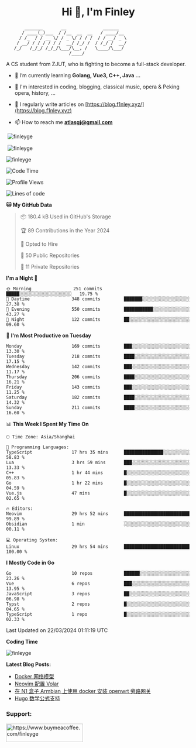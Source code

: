 <h1 align="center">Hi 👋, I'm Finley</h1>

```text
       _______       __              ______   
      / ____(_)___  / /__  __  __   / ____/__ 
     / /_  / / __ \/ / _ \/ / / /  / / __/ _ \
    / __/ / / / / / /  __/ /_/ /  / /_/ /  __/
   /_/   /_/_/ /_/_/\___/\__, /   \____/\___/
                        /____/                
```

<p align="left">

A CS student from ZJUT,
who is fighting to become a full-stack developer.

</p>

<p align="left">

- 🌱 I’m currently learning **Golang, Vue3, C++, Java ...**

- 🧠 I'm interested in coding, blogging, classical music, opera & Peking opera, history, ...

- 📝 I regularly write articles on [https://blog.f1nley.xyz/](https://blog.f1nley.xyz)

- 📫 How to reach me **atlasgj@gmail.com**

</p>

<p>&nbsp;<img align="center" src="https://github-readme-stats.vercel.app/api/top-langs/?username=finleyge&show_icons=true&locale=en&hide=javascript,html,tex" alt="finleyge" /></p>

<p>&nbsp;<img align="center" src="https://github-readme-stats.vercel.app/api?username=finleyge&show_icons=true&locale=en" alt="finleyge" /></p>

<p><img align="center" src="https://github-readme-streak-stats.herokuapp.com/?user=finleyge&" alt="finleyge" /></p>

<!--START_SECTION:waka-->
![Code Time](http://img.shields.io/badge/Code%20Time-1%2C269%20hrs%2014%20mins-blue)

![Profile Views](http://img.shields.io/badge/Profile%20Views-0-blue)

![Lines of code](https://img.shields.io/badge/From%20Hello%20World%20I%27ve%20Written-861.8%20thousand%20lines%20of%20code-blue)

**🐱 My GitHub Data** 

> 📦 180.4 kB Used in GitHub's Storage 
 > 
> 🏆 89 Contributions in the Year 2024
 > 
> 💼 Opted to Hire
 > 
> 📜 50 Public Repositories 
 > 
> 🔑 11 Private Repositories 
 > 
**I'm a Night 🦉** 

```text
🌞 Morning                251 commits         █████░░░░░░░░░░░░░░░░░░░░   19.75 % 
🌆 Daytime                348 commits         ███████░░░░░░░░░░░░░░░░░░   27.38 % 
🌃 Evening                550 commits         ███████████░░░░░░░░░░░░░░   43.27 % 
🌙 Night                  122 commits         ██░░░░░░░░░░░░░░░░░░░░░░░   09.60 % 
```
📅 **I'm Most Productive on Tuesday** 

```text
Monday                   169 commits         ███░░░░░░░░░░░░░░░░░░░░░░   13.30 % 
Tuesday                  218 commits         ████░░░░░░░░░░░░░░░░░░░░░   17.15 % 
Wednesday                142 commits         ███░░░░░░░░░░░░░░░░░░░░░░   11.17 % 
Thursday                 206 commits         ████░░░░░░░░░░░░░░░░░░░░░   16.21 % 
Friday                   143 commits         ███░░░░░░░░░░░░░░░░░░░░░░   11.25 % 
Saturday                 182 commits         ████░░░░░░░░░░░░░░░░░░░░░   14.32 % 
Sunday                   211 commits         ████░░░░░░░░░░░░░░░░░░░░░   16.60 % 
```


📊 **This Week I Spent My Time On** 

```text
🕑︎ Time Zone: Asia/Shanghai

💬 Programming Languages: 
TypeScript               17 hrs 35 mins      ███████████████░░░░░░░░░░   58.83 % 
Lua                      3 hrs 59 mins       ███░░░░░░░░░░░░░░░░░░░░░░   13.33 % 
C++                      1 hr 44 mins        █░░░░░░░░░░░░░░░░░░░░░░░░   05.83 % 
Go                       1 hr 22 mins        █░░░░░░░░░░░░░░░░░░░░░░░░   04.59 % 
Vue.js                   47 mins             █░░░░░░░░░░░░░░░░░░░░░░░░   02.65 % 

🔥 Editors: 
Neovim                   29 hrs 52 mins      █████████████████████████   99.89 % 
Obsidian                 1 min               ░░░░░░░░░░░░░░░░░░░░░░░░░   00.11 % 

💻 Operating System: 
Linux                    29 hrs 54 mins      █████████████████████████   100.00 % 
```

**I Mostly Code in Go** 

```text
Go                       10 repos            ██████░░░░░░░░░░░░░░░░░░░   23.26 % 
Vue                      6 repos             ███░░░░░░░░░░░░░░░░░░░░░░   13.95 % 
JavaScript               3 repos             ██░░░░░░░░░░░░░░░░░░░░░░░   06.98 % 
Typst                    2 repos             █░░░░░░░░░░░░░░░░░░░░░░░░   04.65 % 
TypeScript               1 repo              █░░░░░░░░░░░░░░░░░░░░░░░░   02.33 % 
```




 Last Updated on 22/03/2024 01:11:19 UTC
<!--END_SECTION:waka-->
**Coding Time**
<p>
       <img align="center" src="https://wakatime.com/share/@1f267603-cf28-47c9-a32c-2753500710e7/96d852e9-5832-42ff-acaa-a48a5371ba9d.svg" alt="finleyge" />
</p>

</p>


**Latest Blog Posts:**

<!-- BLOG-POST-LIST:START -->
- [Docker 网络模型](https://blog.f1nley.xyz/post/docker/docker-network/)
- [Neovim 配置 Volar](https://blog.f1nley.xyz/post/vim/volar-config-in-2024/)
- [在 N1 盒子 Armbian 上使用 docker 安装 openwrt 旁路网关](https://blog.f1nley.xyz/post/n1-armbian-docker-openwrt-bypass-route/)
- [Hugo 数学公式支持](https://blog.f1nley.xyz/post/hugo-math-support/)
<!-- BLOG-POST-LIST:END -->

<h3 align="left">Support:</h3>

<p align="left">

<a href="https://www.buymeacoffee.com/finleyge"> <img align="left" src="https://cdn.buymeacoffee.com/buttons/v2/default-yellow.png" height="50" width="210" alt="https://www.buymeacoffee.com/finleyge" />

</a>
</p>
